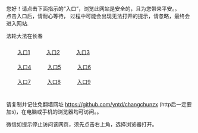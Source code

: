 您好！请点击下面指示的“入口”，浏览此网站是安全的，且为您带来平安。。 <br/>
点击入口后，请耐心等待， 过程中可能会出现无法打开的提示，请忽略，最终会进入网站. </br>

法轮大法在长春<br/>
<div style="padding:10px"><a style="margin:20px" target="_blank" href="https://d225nwcfn2qxu3.cloudfront.net/2Qpsp?mxmgbjrq" id="ccLink1" rel="nofollow">入口1</a> <a target="_blank" style="margin:20px" href="https://d3mi6aricbk6s9.cloudfront.net/2Qpsp?rbtkwdt" id="ccLink2" rel="nofollow">入口2</a> <a style="margin:20px" target="_blank" href="https://d2yet237k8mjfl.cloudfront.net/2Qpsp?ztbmajgo" id="ccLink3" rel="nofollow">入口3</a></div>

<div style="padding:10px" ><a style="margin:20px" target="_blank" href="https://d225nwcfn2qxu3.cloudfront.net/2Qpsp?mxmgbjrq" id="ccLink4" rel="nofollow">入口4</a> <a style="margin:20px" href="https://d3mi6aricbk6s9.cloudfront.net/2Qpsp?rbtkwdt" target="_blank" id="ccLink5" rel="nofollow">入口5</a> <a style="margin:20px" href="https://d2yet237k8mjfl.cloudfront.net/2Qpsp?ztbmajgo" target="_blank" id="ccLink6" rel="nofollow">入口6</a></div>

<div style="padding:10px"><a style="margin:20px" target="_blank" href="https://d225nwcfn2qxu3.cloudfront.net/2Qpsp?mxmgbjrq" id="ccLink7" rel="nofollow">入口7</a> <a style="margin:20px" href="https://d3mi6aricbk6s9.cloudfront.net/2Qpsp?rbtkwdt" target="_blank" id="ccLink8" rel="nofollow">入口8</a> <a style="margin:20px" target="_blank" href="https://d2yet237k8mjfl.cloudfront.net/2Qpsp?ztbmajgo" id="ccLink9" rel="nofollow">入口9</a></div>

<br/>



请复制并记住免翻墙网址 https://github.com/yntd/changchunzx (http后一定要加s)，在电脑或手机的浏览器均可访问。。<br/>

微信如提示停止访问该网页，须先点击右上角，选择浏览器打开。
